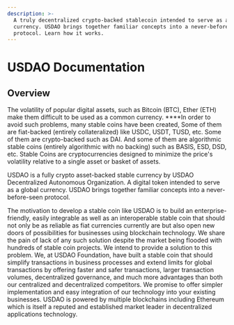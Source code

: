 ```yaml
---
description: >-
  A truly decentralized crypto-backed stablecoin intended to serve as a global
  currency. USDAO brings together familiar concepts into a never-before-seen
  protocol.​ Learn how it works.
---
```


# USDAO Documentation

## Overview

The volatility of popular digital assets, such as Bitcoin \(BTC\), Ether \(ETH\) make them difficult to be used as a common currency. ****In order to avoid such problems, many stable coins have been created, Some of them are fiat-backed \(entirely collateralized\) like USDC, USDT, TUSD, etc. Some of them are crypto-backed such as DAI. And some of them are algorithmic stable coins \(entirely algorithmic with no backing\) such as BASIS, ESD, DSD, etc. Stable Coins are cryptocurrencies designed to minimize the price's volatility relative to a single asset or basket of assets.

USDAO is a fully crypto asset-backed stable currency by USDAO Decentralized Autonomous Organization. A digital token intended to serve as a global currency. USDAO brings together familiar concepts into a never-before-seen protocol.

The motivation to develop a stable coin like USDAO is to build an enterprise-friendly, easily integrable as well as an interoperable stable coin that should not only be as reliable as fiat currencies currently are but also open new doors of possibilities for businesses using blockchain technology. We share the pain of lack of any such solution despite the market being flooded with hundreds of stable coin projects. We intend to provide a solution to this problem. We, at USDAO Foundation, have built a stable coin that should simplify transactions in business processes and extend limits for global transactions by offering faster and safer transactions, larger transaction volumes, decentralized governance, and much more advantages than both our centralized and decentralized competitors. We promise to offer simpler implementation and easy integration of our technology into your existing businesses. USDAO is powered by multiple blockchains including Ethereum which is itself a reputed and established market leader in decentralized applications technology.  

